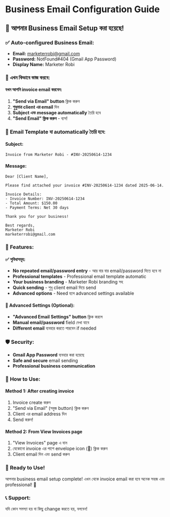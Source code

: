 # Business Email Configuration Guide

## 🎯 আপনার Business Email Setup করা হয়েছে!

### ✅ **Auto-configured Business Email:**
- **Email:** marketerrobi@gmail.com
- **Password:** NotFound#404 (Gmail App Password)
- **Display Name:** Marketer Robi

### 🚀 **এখন কিভাবে কাজ করবে:**

#### **যখন আপনি invoice email করবেন:**
1. **"Send via Email" button** ক্লিক করুন
2. **শুধুমাত্র client এর email** দিন
3. **Subject এবং message automatically** তৈরি হবে
4. **"Send Email" ক্লিক করুন** - ব্যস!

### 📧 **Email Template যা automatically তৈরি হবে:**

#### **Subject:**
```
Invoice from Marketer Robi - #INV-20250614-1234
```

#### **Message:**
```
Dear [Client Name],

Please find attached your invoice #INV-20250614-1234 dated 2025-06-14.

Invoice Details:
- Invoice Number: INV-20250614-1234
- Total Amount: $150.00
- Payment Terms: Net 30 days

Thank you for your business!

Best regards,
Marketer Robi
marketerrobi@gmail.com
```

### 🔧 **Features:**

#### **✅ সুবিধাসমূহ:**
- **No repeated email/password entry** - আর বার বার email/password দিতে হবে না
- **Professional templates** - Professional email template automatic
- **Your business branding** - Marketer Robi branding সহ
- **Quick sending** - শুধু client email দিয়ে send
- **Advanced options** - Need হলে advanced settings available

#### **🎯 Advanced Settings (Optional):**
- **"Advanced Email Settings" button** ক্লিক করলে
- **Manual email/password** field দেখা যাবে
- **Different email** ব্যবহার করতে পারবেন if needed

### 🛡️ **Security:**
- **Gmail App Password** ব্যবহার করা হয়েছে
- **Safe and secure** email sending
- **Professional business communication**

### 📱 **How to Use:**

#### **Method 1: After creating invoice**
1. Invoice create করুন
2. "Send via Email" (সবুজ button) ক্লিক করুন
3. Client এর email address দিন
4. Send করুন!

#### **Method 2: From View Invoices page**
1. "View Invoices" page এ যান
2. যেকোনো invoice এর পাশে envelope icon (📧) ক্লিক করুন
3. Client email দিন এবং send করুন

### 🎉 **Ready to Use!**
আপনার business email setup complete! এখন থেকে invoice email করা হবে অনেক সহজ এবং professional! 🚀

### 📞 **Support:**
যদি কোন সমস্যা হয় বা কিছু change করতে হয়, বলবেন!

